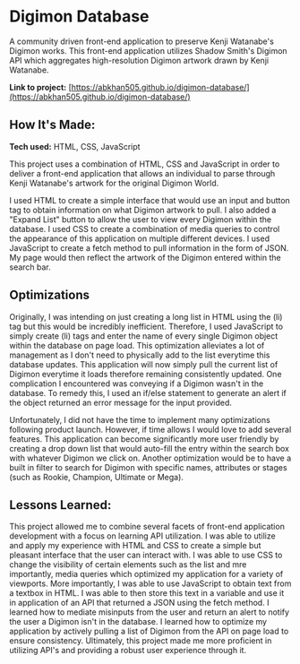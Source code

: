 # Digimon Database
A community driven front-end application to preserve Kenji Watanabe's Digimon works. This front-end application utilizes Shadow Smith's Digimon API which aggregates high-resolution Digimon artwork drawn by Kenji Watanabe.

**Link to project:** [https://abkhan505.github.io/digimon-database/](https://abkhan505.github.io/digimon-database/)

## How It's Made:

**Tech used:** HTML, CSS, JavaScript

This project uses a combination of HTML, CSS and JavaScript in order to deliver a front-end application that allows an individual to parse through Kenji Watanabe's artwork for the original Digimon World. 

I used HTML to create a simple interface that would use an input and button tag to obtain information on what Digimon artwork to pull. I also added a "Expand List" button to allow the user to view every Digimon within the database. I used CSS to create a combination of media queries to control the appearance of this application on multiple different devices. I used JavaScript to create a fetch method to pull information in the form of JSON. My page would then reflect the artwork of the Digimon entered within the search bar. 

## Optimizations

Originally, I was intending on just creating a long list in HTML using the (li) tag but this would be incredibly inefficient. Therefore, I used JavaScript to simply create (li) tags and enter the name of every single Digimon object within the database on page load. This optimization alleviates a lot of management as I don't need to physically add to the list everytime this database updates. This application will now simply pull the current list of Digimon everytime it loads therefore remaining consistently updated. One complication I encountered was conveying if a Digimon wasn't in the database. To remedy this, I used an if/else statement to generate an alert if the object returned an error message for the input provided. 

Unfortunately, I did not have the time to implement many optimizations following product launch. However, if time allows I would love to add several features. This application can become significantly more user friendly by creating a drop down list that would auto-fill the entry within the search box with whatever Digimon we click on. Another optimization would be to have a built in filter to search for Digimon with specific names, attributes or stages (such as Rookie, Champion, Ultimate or Mega). 

## Lessons Learned:

This project allowed me to combine several facets of front-end application development with a focus on learning API utilization. I was able to utilize and apply my experience with HTML and CSS to create a simple but pleasant interface that the user can interact with. I was able to use CSS to change the visibility of certain elements such as the list and mre importantly, media queries which optimized my application for a variety of viewports. More importantly, I was able to use JavaScript to obtain text from a textbox in HTML. I was able to then store this text in a variable and use it in application of an API that returned a JSON using the fetch method. I learned how to mediate misinputs from the user and return an alert to notify the user a Digimon isn't in the database. I learned how to optimize my application by actively pulling a list of Digimon from the API on page load to ensure consistency. Ultimately, this project made me more proficient in utilizing API's and providing a robust user experience through it.  

